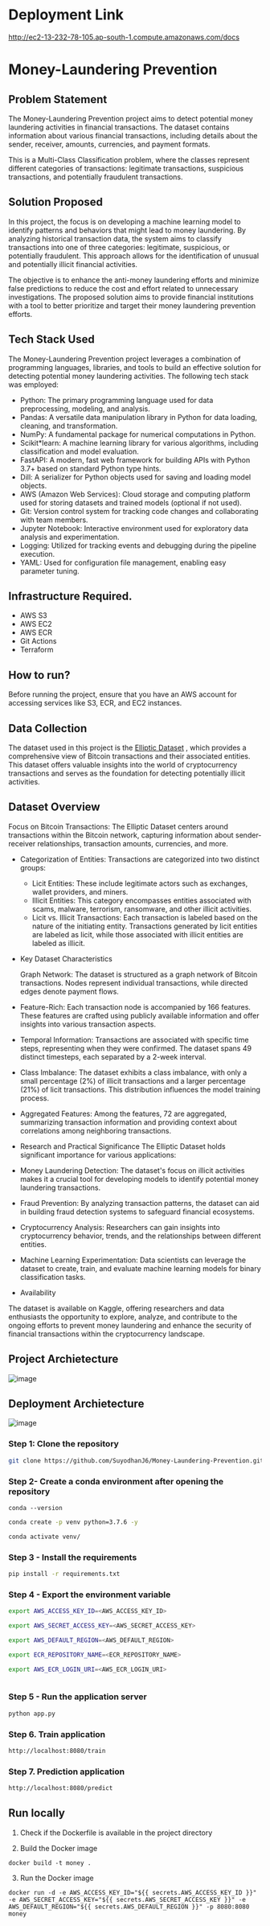 # Deployment Link
http://ec2-13-232-78-105.ap-south-1.compute.amazonaws.com/docs

# Money-Laundering Prevention

## Problem Statement

The Money-Laundering Prevention project aims to detect potential money laundering activities in financial transactions. The dataset contains information about various financial transactions, including details about the sender, receiver, amounts, currencies, and payment formats.

This is a Multi-Class Classification problem, where the classes represent different categories of transactions: legitimate transactions, suspicious transactions, and potentially fraudulent transactions.

## Solution Proposed

In this project, the focus is on developing a machine learning model to identify patterns and behaviors that might lead to money laundering. By analyzing historical transaction data, the system aims to classify transactions into one of three categories: legitimate, suspicious, or potentially fraudulent. This approach allows for the identification of unusual and potentially illicit financial activities.

The objective is to enhance the anti-money laundering efforts and minimize false predictions to reduce the cost and effort related to unnecessary investigations. The proposed solution aims to provide financial institutions with a tool to better prioritize and target their money laundering prevention efforts.


## Tech Stack Used

The Money-Laundering Prevention project leverages a combination of programming languages, libraries, and tools to build an effective solution for detecting potential money laundering activities. The following tech stack was employed:

 * Python: The primary programming language used for data preprocessing, modeling, and analysis.
 * Pandas: A versatile data manipulation library in Python for data loading, cleaning, and transformation.
 * NumPy: A fundamental package for numerical computations in Python.
 * Scikit*learn: A machine learning library for various algorithms, including classification and model evaluation.
 * FastAPI: A modern, fast web framework for building APIs with Python 3.7+ based on standard Python type hints.
 * Dill: A serializer for Python objects used for saving and loading model objects.
 * AWS (Amazon Web Services): Cloud storage and computing platform used for storing datasets and trained models (optional if not used).
 * Git: Version control system for tracking code changes and collaborating with team members.
 * Jupyter Notebook: Interactive environment used for exploratory data analysis and experimentation.
 * Logging: Utilized for tracking events and debugging during the pipeline execution.
 * YAML: Used for configuration file management, enabling easy parameter tuning.

## Infrastructure Required.

 * AWS S3
 * AWS EC2
 * AWS ECR
 * Git Actions
 * Terraform

## How to run?

 Before running the project, ensure that you have an AWS account for accessing services like S3, ECR, and EC2 instances.


## Data Collection

The dataset used in this project is the [Elliptic Dataset](https://www.kaggle.com/datasets/ellipticco/elliptic-data-set)
, which provides a comprehensive view of Bitcoin transactions and their associated entities. This dataset offers valuable insights into the world of cryptocurrency transactions and serves as the foundation for detecting potentially illicit activities.

## Dataset Overview

Focus on Bitcoin Transactions: The Elliptic Dataset centers around transactions within the Bitcoin network, capturing information about sender-receiver relationships, transaction amounts, currencies, and more.

 * Categorization of Entities: Transactions are categorized into two distinct groups:

    * Licit Entities: These include legitimate actors such as exchanges, wallet providers, and miners.
    * Illicit Entities: This category encompasses entities associated with scams, malware, terrorism, ransomware, and other illicit activities.
    * Licit vs. Illicit Transactions: Each transaction is labeled based on the nature of the initiating entity. Transactions generated by licit entities are labeled as licit, while those associated with illicit entities are labeled as illicit.

 * Key Dataset Characteristics

    Graph Network: The dataset is structured as a graph network of Bitcoin transactions. Nodes represent individual transactions, while directed edges denote payment flows.

 * Feature-Rich: Each transaction node is accompanied by 166 features. These features are crafted using publicly available information and offer insights into various transaction aspects.

 * Temporal Information: Transactions are associated with specific time steps, representing when they were confirmed. The dataset spans 49 distinct timesteps, each separated by a 2-week interval.

 * Class Imbalance: The dataset exhibits a class imbalance, with only a small percentage (2%) of illicit transactions and a larger percentage (21%) of licit transactions. This distribution influences the model training process.

 * Aggregated Features: Among the features, 72 are aggregated, summarizing transaction information and providing context about correlations among neighboring transactions.

 * Research and Practical Significance
The Elliptic Dataset holds significant importance for various applications:

 * Money Laundering Detection: The dataset's focus on illicit activities makes it a crucial tool for developing models to identify potential money laundering transactions.

 * Fraud Prevention: By analyzing transaction patterns, the dataset can aid in building fraud detection systems to safeguard financial ecosystems.

 * Cryptocurrency Analysis: Researchers can gain insights into cryptocurrency behavior, trends, and the relationships between different entities.

 * Machine Learning Experimentation: Data scientists can leverage the dataset to create, train, and evaluate machine learning models for binary classification tasks.

 * Availability

The dataset is available on Kaggle, offering researchers and data enthusiasts the opportunity to explore, analyze, and contribute to the ongoing efforts to prevent money laundering and enhance the security of financial transactions within the cryptocurrency landscape.


## Project Archietecture

![image](https://user-images.githubusercontent.com/57321948/193536768-ae704adc-32d9-4c6c-b234-79c152f756c5.png)

## Deployment Archietecture

![image](https://user-images.githubusercontent.com/57321948/193536973-4530fe7d-5509-4609-bfd2-cd702fc82423.png)

### Step 1: Clone the repository

```bash
git clone https://github.com/SuyodhanJ6/Money-Laundering-Prevention.git
```

### Step 2- Create a conda environment after opening the repository
```
conda --version
```

```bash
conda create -p venv python=3.7.6 -y
```

```bash
conda activate venv/
```

### Step 3 - Install the requirements

```bash
pip install -r requirements.txt
```

### Step 4 - Export the environment variable

```bash
export AWS_ACCESS_KEY_ID=<AWS_ACCESS_KEY_ID>

export AWS_SECRET_ACCESS_KEY=<AWS_SECRET_ACCESS_KEY>

export AWS_DEFAULT_REGION=<AWS_DEFAULT_REGION>

export ECR_REPOSITORY_NAME=<ECR_REPOSITORY_NAME>

export AWS_ECR_LOGIN_URI=<AWS_ECR_LOGIN_URI>



```

### Step 5 - Run the application server

```bash
python app.py
```

### Step 6. Train application

```bash
http://localhost:8080/train

```

### Step 7. Prediction application

```bash
http://localhost:8080/predict

```

## Run locally

1. Check if the Dockerfile is available in the project directory

2. Build the Docker image

```
docker build -t money . 

```

3. Run the Docker image

```
docker run -d -e AWS_ACCESS_KEY_ID="${{ secrets.AWS_ACCESS_KEY_ID }}" -e AWS_SECRET_ACCESS_KEY="${{ secrets.AWS_SECRET_ACCESS_KEY }}" -e AWS_DEFAULT_REGION="${{ secrets.AWS_DEFAULT_REGION }}" -p 8080:8080 money
```


